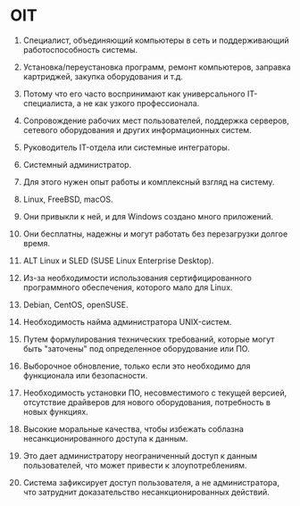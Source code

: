 # OIT

1. Специалист, объединяющий компьютеры в сеть и поддерживающий работоспособность системы.

2. Установка/переустановка программ, ремонт компьютеров, заправка картриджей, закупка оборудования и т.д.

3. Потому что его часто воспринимают как универсального IT-специалиста, а не как узкого профессионала.

4. Сопровождение рабочих мест пользователей, поддержка серверов, сетевого оборудования и других информационных систем.

5. Руководитель IT-отдела или системные интеграторы.

6. Системный администратор.

7. Для этого нужен опыт работы и комплексный взгляд на систему.

8. Linux, FreeBSD, macOS.

9. Они привыкли к ней, и для Windows создано много приложений.

10. Они бесплатны, надежны и могут работать без перезагрузки долгое время.

11. ALT Linux и SLED (SUSE Linux Enterprise Desktop).

12. Из-за необходимости использования сертифицированного программного обеспечения, которого мало для Linux.

13. Debian, CentOS, openSUSE.

14. Необходимость найма администратора UNIX-систем.

15. Путем формулирования технических требований, которые могут быть "заточены" под определенное оборудование или ПО.

16. Выборочное обновление, только если это необходимо для функционала или безопасности.

17. Необходимость установки ПО, несовместимого с текущей версией, отсутствие драйверов для нового оборудования, потребность в новых функциях.

18. Высокие моральные качества, чтобы избежать соблазна несанкционированного доступа к данным.

19. Это дает администратору неограниченный доступ к данным пользователей, что может привести к злоупотреблениям.

20. Система зафиксирует доступ пользователя, а не администратора, что затруднит доказательство несанкционированных действий.

